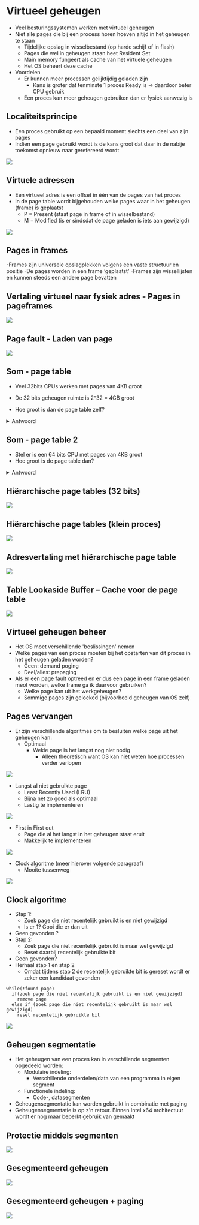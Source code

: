 # Virtueel geheugen
- Veel besturingssystemen werken met virtueel geheugen
- Niet alle pages die bij een process horen hoeven altijd in het geheugen te staan
  - Tijdelijke opslag in wisselbestand (op harde schijf of in flash)
  - Pages die wel in geheugen staan heet Resident Set
  - Main memory fungeert als cache van het virtuele geheugen
  - Het OS beheert deze cache
- Voordelen
  - Er kunnen meer processen gelijktijdig geladen zijn
    - Kans is groter dat tenminste 1 proces Ready is => daardoor beter CPU gebruik
  - Een proces kan meer geheugen gebruiken dan er fysiek aanwezig is

## Localiteitsprincipe
- Een proces gebruikt op een bepaald moment slechts een deel van zijn pages
- Indien een page gebruikt wordt is de kans groot dat daar in de nabije toekomst opnieuw naar gerefereerd wordt

![](https://i.imgur.com/llOxiYg.png)

## Virtuele adressen
- Een virtueel adres is een offset in één van de pages van het proces
- In de page table wordt bijgehouden welke pages waar in het geheugen (frame) is geplaatst
  - P = Present (staat page in frame of in wisselbestand)
  - M = Modified (is er sindsdat de page geladen is iets aan gewijzigd)
  
![](https://i.imgur.com/GXH6H2s.png)

## Pages in frames
-Frames zijn universele opslagplekken volgens een vaste structuur en positie
-De pages worden in een frame ‘geplaatst’
-Frames zijn wissellijsten en kunnen steeds een andere page bevatten

## Vertaling virtueel naar fysiek adres - Pages in pageframes
![](https://i.imgur.com/JvGpsui.png)

## Page fault - Laden van page
![](https://i.imgur.com/mUaGPnF.png)

## Som - page table
- Veel 32bits CPUs werken met pages van 4KB groot
- De 32 bits geheugen ruimte is 2^32 = 4GB groot

- Hoe groot is dan de page table zelf?
<details>
  <summary>Antwoord</summary>
  
  - De offset in een 4KB pagina is 12 bits
  - Een frame is dus 20 bits
  - "+" control bit is 32 bits = 4 bytes
  - 4GB / 4KB = ruim 1 miljoen pages
  - Omvang page table is dus 4*1,048,576 = 4MB groot
</details>

## Som - page table 2
- Stel er is een 64 bits CPU met pages van 4KB groot
- Hoe groot is de page table dan?

<details>
  <summary>Antwoord</summary>
  
  - 2^64 / 4096 = 4,5 * 10^15 pages
  - Page table is dan 18000 TB groot! (wat maar 0,1% van de beschikbare virtuele geheugenruimte is)
  - Per proces!
  - Dit kan natuurlijk niet
  - Oplossing is een hiërarchische page table in *virtual memory*
</details>

## Hiërarchische page tables (32 bits)
![](https://i.imgur.com/yE42twm.png)

## Hiërarchische page tables (klein proces)
![](https://i.imgur.com/LBFU9Vy.png)

## Adresvertaling met hiërarchische page table
![](https://i.imgur.com/DYQocLa.png)

## Table Lookaside Buffer – Cache voor de page table
![](https://i.imgur.com/8jSvJ89.png)

## Virtueel geheugen beheer
- Het OS moet verschillende 'beslissingen' nemen
- Welke pages van een proces moeten bij het opstarten van dit proces in het geheugen geladen worden?
  - Geen: demand poging
  - Deel/alles: prepaging
- Als er een page fault optreed en er dus een page in een frame geladen meot worden, welke frame ga ik daarvoor gebruiken?
  - Welke page kan uit het werkgeheugen?
  - Sommige pages zijn gelocked (bijvoorbeeld geheugen van OS zelf)
  
## Pages vervangen
- Er zijn verschillende algoritmes om te besluiten welke page uit het geheugen kan:
  - Optimaal
    - Wekle page is het langst nog niet nodig
      - Alleen theoretisch want OS kan niet weten hoe processen verder verlopen

![](https://i.imgur.com/TULjxcv.png)
  - Langst al niet gebruikte page
    - Least Recently Used (LRU)
    - Bijna net zo goed als optimaal
    - Lastig te implementeren

![](https://i.imgur.com/NP9nRJQ.png)
  - First in First out
    - Page die al het langst in het geheugen staat eruit
    - Makkelijk te implementeren

![](https://i.imgur.com/SXOESJw.png)
  - Clock algoritme (meer hierover volgende paragraaf)
    - Mooite tussenweg

![](https://i.imgur.com/qofAqa9.png)
    
## Clock algoritme
- Stap 1:
  - Zoek page die niet recentelijk gebruikt is en niet gewijzigd
  - Is er 1? Gooi die er dan uit
- Geen gevonden ?
- Stap 2:
  - Zoek page die niet recentelijk gebruikt is maar wel gewijzigd
  - Reset daarbij recentelijk gebruikte bit
- Geen gevonden?
- Herhaal stap 1 en stap 2
  - Omdat tijdens stap 2 de recentelijk gebruikte bit is gereset wordt er zeker een kandidaat gevonden

```
while(!found page)
  if(zoek page die niet recentelijk gebruikt is en niet gewijzigd)
    remove page
  else if (zoek page die niet recentelijk gebruikt is maar wel gewijzigd)
    reset recentelijk gebruikte bit
```

![](https://i.imgur.com/l4h4hrZ.png)

## Geheugen segmentatie
- Het geheugen van een proces kan in verschillende segmenten opgedeeld worden:
  - Modulaire indeling:
    - Verschillende onderdelen/data van een programma in eigen segment
  - Functionele indeling:
    - Code-, datasegmenten
- Geheugensegmentatie kan worden gebruikt in combinatie met paging
- Geheugensegmentatie is op z'n retour. Binnen Intel x64 architectuur wordt er nog maar beperkt gebruik van gemaakt

## Protectie middels segmenten
![](https://i.imgur.com/zrjFpzh.png)

## Gesegmenteerd geheugen
![](https://i.imgur.com/jt2hUvW.png)

## Gesegmenteerd geheugen + paging
![](https://i.imgur.com/ADTMtYA.png)    




